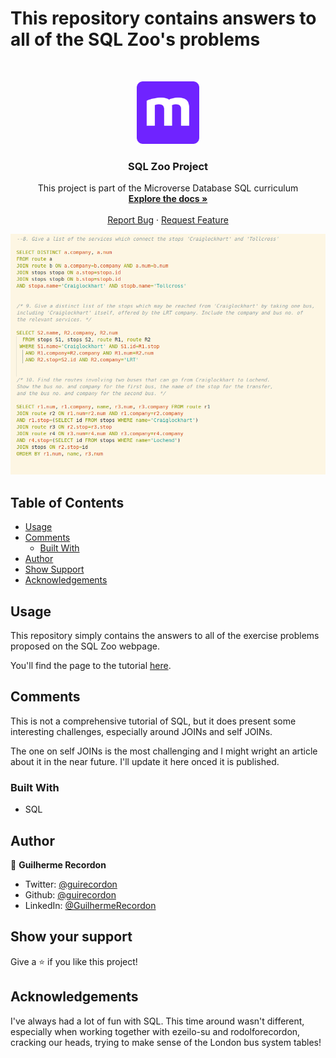 # This repository contains answers to all of the SQL Zoo's problems

<br />
<p align="center">
  <a href="https://github.com/guirecordon/sql_zoo">
    <img src="attachments/microverse-logo.webp" alt="Logo" width="100" height="100">
  </a>

  <h3 align="center">SQL Zoo Project</h3>

  <p align="center">
    This project is part of the Microverse Database SQL curriculum
    <br />
    <a href="https://github.com/guirecordon/sql_zoo"><strong>Explore the docs »</strong></a>
    <br />
    <br />
    <a href="https://github.com/guirecordon/sql_zoo/issues">Report Bug</a>
    ·
    <a href="https://github.com/guirecordon/sql_zoo/issues">Request Feature</a>
  </p>
</p>

<img src="attachments/sql-zoo-self-join.png" alt="screenshot of solution in the editor">

## Table of Contents

* [Usage](#usage)
* [Comments](#comments)
  * [Built With](#built-with)
* [Author](#author)
* [Show Support](#show-your-support)
* [Acknowledgements](#acknowledgements)

## Usage

This repository simply contains the answers to all of the exercise problems proposed on the SQL Zoo webpage. 

You'll find the page to the tutorial [here](https://sqlzoo.net/).


## Comments

This is not a comprehensive tutorial of SQL, but it does present some interesting challenges, especially around JOINs and self JOINs.

The one on self JOINs is the most challenging and I might wright an article about it in the near future. I'll update it here onced it is published. 


### Built With
* SQL

## Author
👤 **Guilherme Recordon** 

- Twitter: [@guirecordon](https://twitter.com/guirecordon) 
- Github: [@guirecordon](https://github.com/guirecordon)
- LinkedIn: [@GuilhermeRecordon](www.linkedin.com/in/gui-recordon-marketingmba/)

## Show your support

Give a ⭐️ if you like this project!

## Acknowledgements

I've always had a lot of fun with SQL. This time around wasn't different, especially when working together with ezeilo-su and rodolforecordon, cracking our heads, trying to make sense of the London bus system tables!

